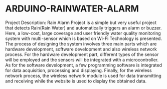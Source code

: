 # ARDUINO-RAINWATER-ALARM
Project Description:
Rain Alarm Project is a simple but very useful project that detects Rain(Rain
Water) and automatically triggers an alarm or buzzer.
Here, a low-cost, large coverage and user friendly water quality monitoring system with multi-sensor which is based on
Wi-Fi Technology is presented. The process of designing the system involves
three main parts which are hardware development, software development and
also wireless network process.
For the hardware development part, different
types of the sensor will be employed and the sensors will be integrated with
a microcontroller. As for the software development, a few programming
software is integrated for data acquisition, processing and displaying. Finally,
for the wireless network process, the wireless network module is used for data
transmitting and receiving while the website is used to display the obtained
data.
